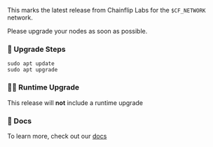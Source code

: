 This marks the latest release from Chainflip Labs for the `$CF_NETWORK` network. 

Please upgrade your nodes as soon as possible.

### 🔺 Upgrade Steps
```shell
sudo apt update
sudo apt upgrade
```

### 🏃‍♀️ Runtime Upgrade

This release will **not** include a runtime upgrade

### 📜 Docs

To learn more, check out our [docs](https://docs.chainflip.io/perseverance-validator-documentation/)